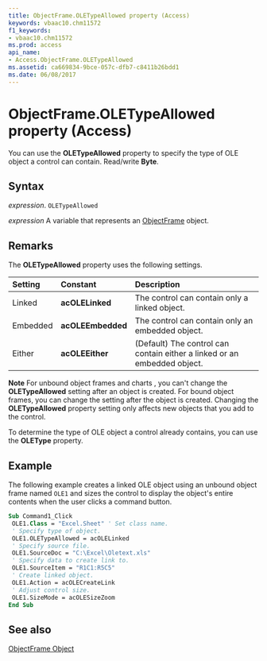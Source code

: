 ```yaml
---
title: ObjectFrame.OLETypeAllowed property (Access)
keywords: vbaac10.chm11572
f1_keywords:
- vbaac10.chm11572
ms.prod: access
api_name:
- Access.ObjectFrame.OLETypeAllowed
ms.assetid: ca669834-9bce-057c-dfb7-c8411b26bdd1
ms.date: 06/08/2017
---
```



# ObjectFrame.OLETypeAllowed property (Access)

You can use the  **OLETypeAllowed** property to specify the type of OLE object a control can contain. Read/write **Byte**.


## Syntax

 _expression_. `OLETypeAllowed`

 _expression_ A variable that represents an [ObjectFrame](Access.ObjectFrame.md) object.


## Remarks

The  **OLETypeAllowed** property uses the following settings.



|**Setting**|**Constant**|**Description**|
|:-----|:-----|:-----|
|Linked|**acOLELinked**|The control can contain only a linked object.|
|Embedded|**acOLEEmbedded**|The control can contain only an embedded object.|
|Either|**acOLEEither**|(Default) The control can contain either a linked or an embedded object.|

 **Note**   For unbound object frames and charts , you can't change the **OLETypeAllowed** setting after an object is created. For bound object frames, you can change the setting after the object is created. Changing the **OLETypeAllowed** property setting only affects new objects that you add to the control.

To determine the type of OLE object a control already contains, you can use the  **OLEType** property.


## Example

The following example creates a linked OLE object using an unbound object frame named  `OLE1` and sizes the control to display the object's entire contents when the user clicks a command button.


```vb
Sub Command1_Click 
 OLE1.Class = "Excel.Sheet" ' Set class name. 
 ' Specify type of object. 
 OLE1.OLETypeAllowed = acOLELinked 
 ' Specify source file. 
 OLE1.SourceDoc = "C:\Excel\Oletext.xls" 
 ' Specify data to create link to. 
 OLE1.SourceItem = "R1C1:R5C5" 
 ' Create linked object. 
 OLE1.Action = acOLECreateLink 
 ' Adjust control size. 
 OLE1.SizeMode = acOLESizeZoom 
End Sub
```


## See also


[ObjectFrame Object](Access.ObjectFrame.md)

